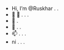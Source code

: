 - Hi, I’m @Ruskhar . . 
- 👀 👀 . . .
- 🌱 . 
- 💞️ . . 
- 📫 . . .
- ni . . . 

<!---
Ruskhar/Ruskhar is a ✨ special ✨ repository because its `README.md` (this file) appears on your GitHub profile.
You can click the Preview link to take a look at your changes.
--->
